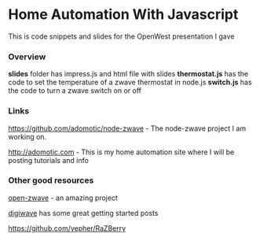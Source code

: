 # Home Automation With Javascript

This is code snippets and slides for the OpenWest presentation I gave

### Overview

__slides__ folder has impress.js and html file with slides
__thermostat.js__ has the code to set the temperature of a zwave thermostat in node.js
__switch.js__ has the code to turn a zwave switch on or off

### Links

https://github.com/adomotic/node-zwave - The node-zwave project I am working on.

http://adomotic.com - This is my home automation site where I will be posting tutorials and info

### Other good resources

[open-zwave](https://code.google.com/p/open-zwave/) - an amazing project

[digiwave](http://www.digiwave.dk/en/programming/an-introduction-to-z-wave-programming-in-c/) has some great getting started posts

https://github.com/yepher/RaZBerry


